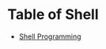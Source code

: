 <!-- ---
title: "Table of Shell"
--- -->

# Table of Shell
* [Shell Programming](./shell/shell-programming.md)

